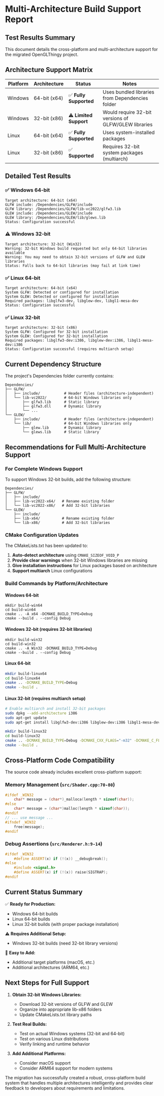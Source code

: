 # Multi-Architecture Build Support Report

## Test Results Summary

This document details the cross-platform and multi-architecture support for the migrated OpenGLThingy project.

## Architecture Support Matrix

| Platform | Architecture | Status | Notes |
|----------|-------------|--------|-------|
| Windows  | 64-bit (x64) | ✅ **Fully Supported** | Uses bundled libraries from Dependencies folder |
| Windows  | 32-bit (x86) | ⚠️ **Limited Support** | Would require 32-bit versions of GLFW/GLEW libraries |
| Linux    | 64-bit (x64) | ✅ **Fully Supported** | Uses system-installed packages |
| Linux    | 32-bit (x86) | ✅ **Supported** | Requires 32-bit system packages (multiarch) |

## Detailed Test Results

### ✅ Windows 64-bit
```
Target architecture: 64-bit (x64)
GLFW include: /Dependencies/GLFW/include
GLFW library: /Dependencies/GLFW/lib-vc2022/glfw3.lib
GLEW include: /Dependencies/GLEW/include  
GLEW library: /Dependencies/GLEW/lib/glews.lib
Status: Configuration successful
```

### ⚠️ Windows 32-bit
```
Target architecture: 32-bit (Win32)
Warning: 32-bit Windows build requested but only 64-bit libraries available
Warning: You may need to obtain 32-bit versions of GLFW and GLEW libraries
Status: Falls back to 64-bit libraries (may fail at link time)
```

### ✅ Linux 64-bit
```
Target architecture: 64-bit (x64)
System GLFW: Detected or configured for installation
System GLEW: Detected or configured for installation
Required packages: libglfw3-dev, libglew-dev, libgl1-mesa-dev
Status: Configuration successful
```

### ✅ Linux 32-bit
```
Target architecture: 32-bit (x86)
System GLFW: Configured for 32-bit installation
System GLEW: Configured for 32-bit installation
Required packages: libglfw3-dev:i386, libglew-dev:i386, libgl1-mesa-dev:i386
Status: Configuration successful (requires multiarch setup)
```

## Current Dependency Structure

The project's Dependencies folder currently contains:

```
Dependencies/
├── GLFW/
│   ├── include/           # Header files (architecture-independent)
│   └── lib-vc2022/        # 64-bit Windows libraries only
│       ├── glfw3.lib      # Static library
│       ├── glfw3.dll      # Dynamic library
│       └── ...
└── GLEW/
    ├── include/           # Header files (architecture-independent)
    └── lib/               # 64-bit Windows libraries only
        ├── glew.lib       # Dynamic library
        └── glews.lib      # Static library
```

## Recommendations for Full Multi-Architecture Support

### For Complete Windows Support

To support Windows 32-bit builds, add the following structure:

```
Dependencies/
├── GLFW/
│   ├── include/
│   ├── lib-vc2022-x64/   # Rename existing folder
│   └── lib-vc2022-x86/   # Add 32-bit libraries
└── GLEW/
    ├── include/
    ├── lib-x64/          # Rename existing folder  
    └── lib-x86/          # Add 32-bit libraries
```

### CMake Configuration Updates

The CMakeLists.txt has been updated to:

1. **Auto-detect architecture** using `CMAKE_SIZEOF_VOID_P`
2. **Provide clear warnings** when 32-bit Windows libraries are missing
3. **Give installation instructions** for Linux packages based on architecture
4. **Support multiarch** Linux configurations

### Build Commands by Platform/Architecture

#### Windows 64-bit
```batch
mkdir build-win64
cd build-win64
cmake .. -A x64 -DCMAKE_BUILD_TYPE=Debug
cmake --build . --config Debug
```

#### Windows 32-bit (requires 32-bit libraries)
```batch
mkdir build-win32
cd build-win32
cmake .. -A Win32 -DCMAKE_BUILD_TYPE=Debug
cmake --build . --config Debug
```

#### Linux 64-bit
```bash
mkdir build-linux64
cd build-linux64
cmake .. -DCMAKE_BUILD_TYPE=Debug
cmake --build .
```

#### Linux 32-bit (requires multiarch setup)
```bash
# Enable multiarch and install 32-bit packages
sudo dpkg --add-architecture i386
sudo apt-get update
sudo apt-get install libglfw3-dev:i386 libglew-dev:i386 libgl1-mesa-dev:i386

mkdir build-linux32
cd build-linux32
cmake .. -DCMAKE_BUILD_TYPE=Debug -DCMAKE_CXX_FLAGS="-m32" -DCMAKE_C_FLAGS="-m32"
cmake --build .
```

## Cross-Platform Code Compatibility

The source code already includes excellent cross-platform support:

### Memory Management (`src/Shader.cpp:70-80`)
```cpp
#ifdef _WIN32
    char* message = (char*)_malloca(length * sizeof(char));
#else
    char* message = (char*)malloc(length * sizeof(char));
#endif
// ... use message ...
#ifndef _WIN32
    free(message);
#endif
```

### Debug Assertions (`src/Renderer.h:9-14`)
```cpp
#ifdef _WIN32
    #define ASSERT(x) if (!(x)) __debugbreak();
#else
    #include <signal.h>
    #define ASSERT(x) if (!(x)) raise(SIGTRAP);
#endif
```

## Current Status Summary

✅ **Ready for Production:**
- Windows 64-bit builds
- Linux 64-bit builds  
- Linux 32-bit builds (with proper package installation)

⚠️ **Requires Additional Setup:**
- Windows 32-bit builds (need 32-bit library versions)

🔧 **Easy to Add:**
- Additional target platforms (macOS, etc.)
- Additional architectures (ARM64, etc.)

## Next Steps for Full Support

1. **Obtain 32-bit Windows Libraries:**
   - Download 32-bit versions of GLFW and GLEW
   - Organize into appropriate lib-x86 folders
   - Update CMakeLists.txt library paths

2. **Test Real Builds:**
   - Test on actual Windows systems (32-bit and 64-bit)
   - Test on various Linux distributions
   - Verify linking and runtime behavior

3. **Add Additional Platforms:**
   - Consider macOS support
   - Consider ARM64 support for modern systems

The migration has successfully created a robust, cross-platform build system that handles multiple architectures intelligently and provides clear feedback to developers about requirements and limitations.